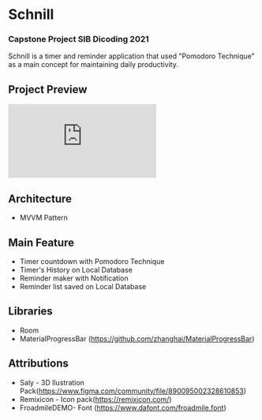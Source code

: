 # Schnill
### Capstone Project SIB Dicoding 2021

Schnill is a timer and reminder application that used "Pomodoro Technique" as a main concept for maintaining daily productivity. 
## Project Preview
![ProjectPreview](https://files.fm/thumb_show.php?i=88b6b23gf)

## Architecture
* MVVM Pattern

## Main Feature
* Timer countdown with Pomodoro Technique
* Timer's History on Local Database
* Reminder maker with Notification
* Reminder list saved on Local Database

## Libraries
* Room
* MaterialProgressBar (https://github.com/zhanghai/MaterialProgressBar)

## Attributions
* Saly - 3D Ilustration Pack(https://www.figma.com/community/file/890095002328610853)
* Remixicon - Icon pack(https://remixicon.com/)
* FroadmileDEMO- Font (https://www.dafont.com/froadmile.font)


